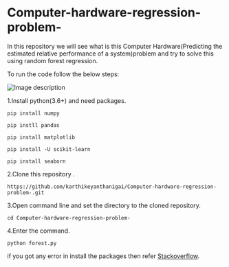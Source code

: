 # Computer-hardware-regression-problem-
In this repository we will see what is this Computer Hardware(Predicting the estimated relative performance of a system)problem and try to solve this using random forest regression.


To run the code follow the below steps:

![Image description](https://cdn.vox-cdn.com/thumbor/sp1WLmczQRPmkWK6mMlxu753cmI=/0x0:1246x838/1200x800/filters:focal(524x320:722x518)/cdn.vox-cdn.com/uploads/chorus_image/image/56839271/8th_Gen_Intel_Core_S_series_Chip.0.jpg)

1.Install python(3.6+) and need packages.
```
pip install numpy
```
```
pip instll pandas
```
```
pip install matplotlib
```
```
pip install -U scikit-learn
```
```
pip install seaborn
```

2.Clone this repository .
```
https://github.com/karthikeyanthanigai/Computer-hardware-regression-problem-.git
```
3.Open command line and set the directory to the cloned repository.
```
cd Computer-hardware-regression-problem-
```
4.Enter the command.
```
python forest.py
```

if you got any error in install the packages then refer [Stackoverflow](https://www.stackoverflow.com).



